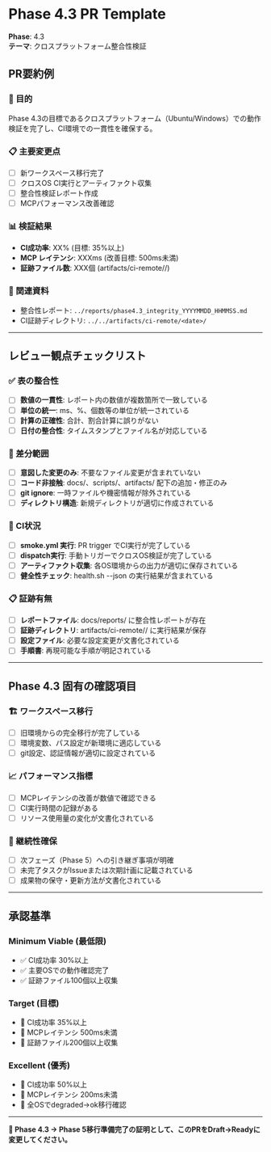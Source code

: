 # Phase 4.3 PR Template

**Phase**: 4.3  
**テーマ**: クロスプラットフォーム整合性検証  

## PR要約例

### 🎯 目的
Phase 4.3の目標であるクロスプラットフォーム（Ubuntu/Windows）での動作検証を完了し、CI環境での一貫性を確保する。

### 📋 主要変更点
- [ ] 新ワークスペース移行完了
- [ ] クロスOS CI実行とアーティファクト収集
- [ ] 整合性検証レポート作成
- [ ] MCPパフォーマンス改善確認

### 📊 検証結果
- **CI成功率**: XX% (目標: 35%以上)
- **MCP レイテンシ**: XXXms (改善目標: 500ms未満)
- **証跡ファイル数**: XXX個 (artifacts/ci-remote/<date>/)

### 🔗 関連資料
- 整合性レポート: `../reports/phase4.3_integrity_YYYYMMDD_HHMMSS.md`
- CI証跡ディレクトリ: `../../artifacts/ci-remote/<date>/`

---

## レビュー観点チェックリスト

### ✅ 表の整合性
- [ ] **数値の一貫性**: レポート内の数値が複数箇所で一致している
- [ ] **単位の統一**: ms、%、個数等の単位が統一されている  
- [ ] **計算の正確性**: 合計、割合計算に誤りがない
- [ ] **日付の整合性**: タイムスタンプとファイル名が対応している

### 📂 差分範囲
- [ ] **意図した変更のみ**: 不要なファイル変更が含まれていない
- [ ] **コード非接触**: docs/、scripts/、artifacts/ 配下の追加・修正のみ
- [ ] **git ignore**: 一時ファイルや機密情報が除外されている
- [ ] **ディレクトリ構造**: 新規ディレクトリが適切に作成されている

### 🔧 CI状況
- [ ] **smoke.yml 実行**: PR trigger でCI実行が完了している
- [ ] **dispatch実行**: 手動トリガーでクロスOS検証が完了している
- [ ] **アーティファクト収集**: 各OS環境からの出力が適切に保存されている
- [ ] **健全性チェック**: health.sh --json の実行結果が含まれている

### 📋 証跡有無
- [ ] **レポートファイル**: docs/reports/ に整合性レポートが存在
- [ ] **証跡ディレクトリ**: artifacts/ci-remote/<date>/ に実行結果が保存
- [ ] **設定ファイル**: 必要な設定変更が文書化されている
- [ ] **手順書**: 再現可能な手順が明記されている

---

## Phase 4.3 固有の確認項目

### 🏗️ ワークスペース移行
- [ ] 旧環境からの完全移行が完了している
- [ ] 環境変数、パス設定が新環境に適応している
- [ ] git設定、認証情報が適切に設定されている

### 📈 パフォーマンス指標
- [ ] MCPレイテンシの改善が数値で確認できる
- [ ] CI実行時間の記録がある
- [ ] リソース使用量の変化が文書化されている

### 🔄 継続性確保
- [ ] 次フェーズ（Phase 5）への引き継ぎ事項が明確
- [ ] 未完了タスクがIssueまたは次期計画に記載されている
- [ ] 成果物の保守・更新方法が文書化されている

---

## 承認基準

### Minimum Viable (最低限)
- ✅ CI成功率 30%以上
- ✅ 主要OSでの動作確認完了
- ✅ 証跡ファイル100個以上収集

### Target (目標)
- 🎯 CI成功率 35%以上  
- 🎯 MCPレイテンシ 500ms未満
- 🎯 証跡ファイル200個以上収集

### Excellent (優秀)
- 🌟 CI成功率 50%以上
- 🌟 MCPレイテンシ 200ms未満  
- 🌟 全OSでdegraded→ok移行確認

---

**🚀 Phase 4.3 → Phase 5移行準備完了の証明として、このPRをDraft→Readyに変更してください。**